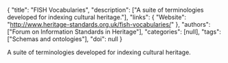 {
  "title": "FISH Vocabularies",
  "description": ["A suite of terminologies developed for indexing cultural heritage."],
  "links": {
    "Website": "http://www.heritage-standards.org.uk/fish-vocabularies/"
  },
  "authors": ["Forum on Information Standards in Heritage"],
  "categories": [null],
  "tags": ["Schemas and ontologies"],
  "doi": null
}

<!-- Generated by csv2md.R – do not edit by hand -->

A suite of terminologies developed for indexing cultural heritage.